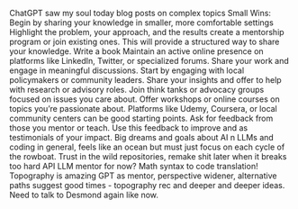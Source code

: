 ChatGPT saw my soul today
	blog posts on complex topics
	Small Wins: Begin by sharing your knowledge in smaller, more comfortable settings
	Highlight the problem, your approach, and the results
	create a mentorship program or join existing ones. This will provide a structured way to share your knowledge.
	Write a book
	Maintain an active online presence on platforms like LinkedIn, Twitter, or specialized forums. Share your work and engage in meaningful discussions.
	Start by engaging with local policymakers or community leaders. Share your insights and offer to help with research or advisory roles.
	Join think tanks or advocacy groups focused on issues you care about.
	Offer workshops or online courses on topics you’re passionate about. Platforms like Udemy, Coursera, or local community centers can be good starting points.
	Ask for feedback from those you mentor or teach. Use this feedback to improve and as testimonials of your impact.
Big dreams and goals about AI n LLMs and coding in general, feels like an ocean but must just focus on each cycle of the rowboat.
	Trust in the wild repositories, remake shit later when it breaks too hard
	API LLM mentor for now? 
Math syntax to code translation!
Topography is amazing
GPT as mentor, perspective widener, alternative paths suggest good times - topography rec and deeper and deeper ideas.
Need to talk to Desmond again like now.

